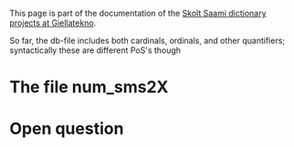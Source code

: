 This page is part of the documentation of the [Skolt Saami dictionary projects at Giellatekno](../SkoltSaami2X.html).

So far, the db-file includes both cardinals, ordinals, and other quantifiers; syntactically these are different PoS's though

# The file num_sms2X

# Open question

